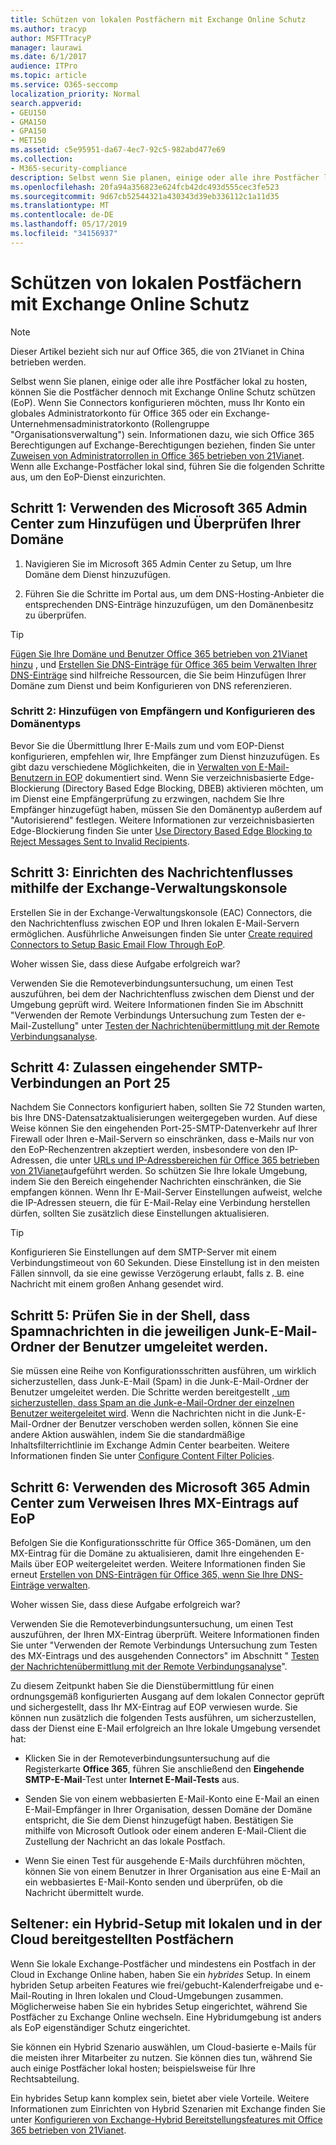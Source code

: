 ```yaml
---
title: Schützen von lokalen Postfächern mit Exchange Online Schutz
ms.author: tracyp
author: MSFTTracyP
manager: laurawi
ms.date: 6/1/2017
audience: ITPro
ms.topic: article
ms.service: O365-seccomp
localization_priority: Normal
search.appverid:
- GEU150
- GMA150
- GPA150
- MET150
ms.assetid: c5e95951-da67-4ec7-92c5-982abd477e69
ms.collection:
- M365-security-compliance
description: Selbst wenn Sie planen, einige oder alle ihre Postfächer lokal zu hosten, können Sie die Postfächer dennoch mit Exchange Online Schutz schützen (EoP). Wenn Sie Connectors konfigurieren möchten, muss Ihr Konto ein globales Administratorkonto für Office 365 oder ein Exchange-Unternehmensadministratorkonto (Rollengruppe "Organisationsverwaltung") sein. Informationen dazu, wie sich Office 365 Berechtigungen auf Exchange-Berechtigungen beziehen, finden Sie unter Zuweisen von Administratorrollen in Office 365 betrieben von 21Vianet. Wenn alle Exchange-Postfächer lokal sind, führen Sie die folgenden Schritte aus, um den EoP-Dienst einzurichten.
ms.openlocfilehash: 20fa94a356823e624fcb42dc493d555cec3fe523
ms.sourcegitcommit: 9d67cb52544321a430343d39eb336112c1a11d35
ms.translationtype: MT
ms.contentlocale: de-DE
ms.lasthandoff: 05/17/2019
ms.locfileid: "34156937"
---
```

# <a name="protect-on-premises-mailboxes-with-exchange-online-protection"></a>Schützen von lokalen Postfächern mit Exchange Online Schutz

> [!NOTE]
> Dieser Artikel bezieht sich nur auf Office 365, die von 21Vianet in China betrieben werden. 
  
Selbst wenn Sie planen, einige oder alle ihre Postfächer lokal zu hosten, können Sie die Postfächer dennoch mit Exchange Online Schutz schützen (EoP). Wenn Sie Connectors konfigurieren möchten, muss Ihr Konto ein globales Administratorkonto für Office 365 oder ein Exchange-Unternehmensadministratorkonto (Rollengruppe "Organisationsverwaltung") sein. Informationen dazu, wie sich Office 365 Berechtigungen auf Exchange-Berechtigungen beziehen, finden Sie unter [Zuweisen von Administratorrollen in Office 365 betrieben von 21Vianet](https://support.office.com/article/d58b8089-cbfd-41ec-b64c-9cfcbef495ac). Wenn alle Exchange-Postfächer lokal sind, führen Sie die folgenden Schritte aus, um den EoP-Dienst einzurichten. 
  
## <a name="step-1-use-the-microsoft-365-admin-center-to-add-and-verify-your-domain"></a>Schritt 1: Verwenden des Microsoft 365 Admin Center zum Hinzufügen und Überprüfen Ihrer Domäne

1. Navigieren Sie im Microsoft 365 Admin Center zu Setup, um Ihre Domäne dem Dienst hinzuzufügen.
    
2.  Führen Sie die Schritte im Portal aus, um dem DNS-Hosting-Anbieter die entsprechenden DNS-Einträge hinzuzufügen, um den Domänenbesitz zu überprüfen. 
    
> [!TIP]
> [Fügen Sie Ihre Domäne und Benutzer Office 365 betrieben von 21Vianet hinzu](https://support.office.com/article/1cd4839b-d051-46b8-ab9b-bc7752024e78) , und [Erstellen Sie DNS-Einträge für Office 365 beim Verwalten Ihrer DNS-Einträge](https://support.office.com/article/0669bf14-414d-4f51-8231-6b710ce7980b) sind hilfreiche Ressourcen, die Sie beim Hinzufügen Ihrer Domäne zum Dienst und beim Konfigurieren von DNS referenzieren. 
  
### <a name="step-2-add-recipients-and-configure-the-domain-type"></a>Schritt 2: Hinzufügen von Empfängern und Konfigurieren des Domänentyps

Bevor Sie die Übermittlung Ihrer E-Mails zum und vom EOP-Dienst konfigurieren, empfehlen wir, Ihre Empfänger zum Dienst hinzuzufügen. Es gibt dazu verschiedene Möglichkeiten, die in [Verwalten von E-Mail-Benutzern in EOP](https://go.microsoft.com/fwlink/?LinkId=506782) dokumentiert sind. Wenn Sie verzeichnisbasierte Edge-Blockierung (Directory Based Edge Blocking, DBEB) aktivieren möchten, um im Dienst eine Empfängerprüfung zu erzwingen, nachdem Sie Ihre Empfänger hinzugefügt haben, müssen Sie den Domänentyp außerdem auf "Autorisierend" festlegen. Weitere Informationen zur verzeichnisbasierten Edge-Blockierung finden Sie unter [Use Directory Based Edge Blocking to Reject Messages Sent to Invalid Recipients](https://go.microsoft.com/fwlink/?LinkId=506781).
  
## <a name="step-3-use-the-eac-to-set-up-mail-flow"></a>Schritt 3: Einrichten des Nachrichtenflusses mithilfe der Exchange-Verwaltungskonsole

Erstellen Sie in der Exchange-Verwaltungskonsole (EAC) Connectors, die den Nachrichtenfluss zwischen EOP und Ihren lokalen E-Mail-Servern ermöglichen. Ausführliche Anweisungen finden Sie unter [Create required Connectors to Setup Basic Email Flow Through EoP](https://go.microsoft.com/fwlink/?LinkId=506780).
  
 Woher wissen Sie, dass diese Aufgabe erfolgreich war? 
  
 Verwenden Sie die Remoteverbindungsuntersuchung, um einen Test auszuführen, bei dem der Nachrichtenfluss zwischen dem Dienst und der Umgebung geprüft wird. Weitere Informationen finden Sie im Abschnitt "Verwenden der Remote Verbindungs Untersuchung zum Testen der e-Mail-Zustellung" unter [Testen der Nachrichtenübermittlung mit der Remote Verbindungsanalyse](https://go.microsoft.com/fwlink/?LinkId=506784).
  
## <a name="step-4-allow-inbound-port-25-smtp-access"></a>Schritt 4: Zulassen eingehender SMTP-Verbindungen an Port 25

Nachdem Sie Connectors konfiguriert haben, sollten Sie 72 Stunden warten, bis Ihre DNS-Datensatzaktualisierungen weitergegeben wurden. Auf diese Weise können Sie den eingehenden Port-25-SMTP-Datenverkehr auf Ihrer Firewall oder Ihren e-Mail-Servern so einschränken, dass e-Mails nur von den EoP-Rechenzentren akzeptiert werden, insbesondere von den IP-Adressen, die unter [URLs und IP-Adressbereichen für Office 365 betrieben von 21Vianet](https://support.office.com/article/5c47c07d-f9b6-4b78-a329-bfdc1b6da7a0#__exchange_online_protection)aufgeführt werden. So schützen Sie Ihre lokale Umgebung, indem Sie den Bereich eingehender Nachrichten einschränken, die Sie empfangen können. Wenn Ihr E-Mail-Server Einstellungen aufweist, welche die IP-Adressen steuern, die für E-Mail-Relay eine Verbindung herstellen dürfen, sollten Sie zusätzlich diese Einstellungen aktualisieren.
  
> [!TIP]
> Konfigurieren Sie Einstellungen auf dem SMTP-Server mit einem Verbindungstimeout von 60 Sekunden. Diese Einstellung ist in den meisten Fällen sinnvoll, da sie eine gewisse Verzögerung erlaubt, falls z. B. eine Nachricht mit einem großen Anhang gesendet wird. 
  
## <a name="step-5-use-the-shell-to-ensure-that-spam-is-routed-to-each-users-junk-email-folder"></a>Schritt 5: Prüfen Sie in der Shell, dass Spamnachrichten in die jeweiligen Junk-E-Mail-Ordner der Benutzer umgeleitet werden.

Sie müssen eine Reihe von Konfigurationsschritten ausführen, um wirklich sicherzustellen, dass Junk-E-Mail (Spam) in die Junk-E-Mail-Ordner der Benutzer umgeleitet werden. Die Schritte werden bereitgestellt [, um sicherzustellen, dass Spam an die Junk-e-Mail-Ordner der einzelnen Benutzer weitergeleitet wird](https://go.microsoft.com/fwlink/?LinkId=506804). Wenn die Nachrichten nicht in die Junk-E-Mail-Ordner der Benutzer verschoben werden sollen, können Sie eine andere Aktion auswählen, indem Sie die standardmäßige Inhaltsfilterrichtlinie im Exchange Admin Center bearbeiten. Weitere Informationen finden Sie unter [Configure Content Filter Policies](https://go.microsoft.com/fwlink/?LinkId=506805). 
  
## <a name="step-6-use-the-microsoft-365-admin-center-to-point-your-mx-record-to-eop"></a>Schritt 6: Verwenden des Microsoft 365 Admin Center zum Verweisen Ihres MX-Eintrags auf EoP

Befolgen Sie die Konfigurationsschritte für Office 365-Domänen, um den MX-Eintrag für die Domäne zu aktualisieren, damit Ihre eingehenden E-Mails über EOP weitergeleitet werden. Weitere Informationen finden Sie erneut [Erstellen von DNS-Einträgen für Office 365, wenn Sie Ihre DNS-Einträge verwalten](https://support.office.com/article/0669bf14-414d-4f51-8231-6b710ce7980b).
  
Woher wissen Sie, dass diese Aufgabe erfolgreich war?
  
 Verwenden Sie die Remoteverbindungsuntersuchung, um einen Test auszuführen, der Ihren MX-Eintrag überprüft. Weitere Informationen finden Sie unter "Verwenden der Remote Verbindungs Untersuchung zum Testen des MX-Eintrags und des ausgehenden Connectors" im Abschnitt " [Testen der Nachrichtenübermittlung mit der Remote Verbindungsanalyse](https://go.microsoft.com/fwlink/?LinkId=506784)". 
  
Zu diesem Zeitpunkt haben Sie die Dienstübermittlung für einen ordnungsgemäß konfigurierten Ausgang auf dem lokalen Connector geprüft und sichergestellt, dass Ihr MX-Eintrag auf EOP verwiesen wurde. Sie können nun zusätzlich die folgenden Tests ausführen, um sicherzustellen, dass der Dienst eine E-Mail erfolgreich an Ihre lokale Umgebung versendet hat:
  
- Klicken Sie in der Remoteverbindungsuntersuchung auf die Registerkarte **Office 365**, führen Sie anschließend den **Eingehende SMTP-E-Mail**-Test unter **Internet E-Mail-Tests** aus.
    
- Senden Sie von einem webbasierten E-Mail-Konto eine E-Mail an einen E-Mail-Empfänger in Ihrer Organisation, dessen Domäne der Domäne entspricht, die Sie dem Dienst hinzugefügt haben. Bestätigen Sie mithilfe von Microsoft Outlook oder einem anderen E-Mail-Client die Zustellung der Nachricht an das lokale Postfach.
    
- Wenn Sie einen Test für ausgehende E-Mails durchführen möchten, können Sie von einem Benutzer in Ihrer Organisation aus eine E-Mail an ein webbasiertes E-Mail-Konto senden und überprüfen, ob die Nachricht übermittelt wurde.
    
## <a name="less-common-a-hybrid-setup-with-mailboxes-on-premises-and-in-the-cloud"></a>Seltener: ein Hybrid-Setup mit lokalen und in der Cloud bereitgestellten Postfächern

Wenn Sie lokale Exchange-Postfächer und mindestens ein Postfach in der Cloud in Exchange Online haben, haben Sie ein *hybrides* Setup. In einem hybriden Setup arbeiten Features wie frei/gebucht-Kalenderfreigabe und e-Mail-Routing in Ihren lokalen und Cloud-Umgebungen zusammen. Möglicherweise haben Sie ein hybrides Setup eingerichtet, während Sie Postfächer zu Exchange Online wechseln. Eine Hybridumgebung ist anders als EoP eigenständiger Schutz eingerichtet. 
  
Sie können ein Hybrid Szenario auswählen, um Cloud-basierte e-Mails für die meisten ihrer Mitarbeiter zu nutzen. Sie können dies tun, während Sie auch einige Postfächer lokal hosten; beispielsweise für Ihre Rechtsabteilung. 
  
Ein hybrides Setup kann komplex sein, bietet aber viele Vorteile. Weitere Informationen zum Einrichten von Hybrid Szenarien mit Exchange finden Sie unter [Konfigurieren von Exchange-Hybrid Bereitstellungsfeatures mit Office 365 betrieben von 21Vianet](https://support.office.com/article/26e7cc26-c980-4cc5-a082-c333de544b6d).
  

